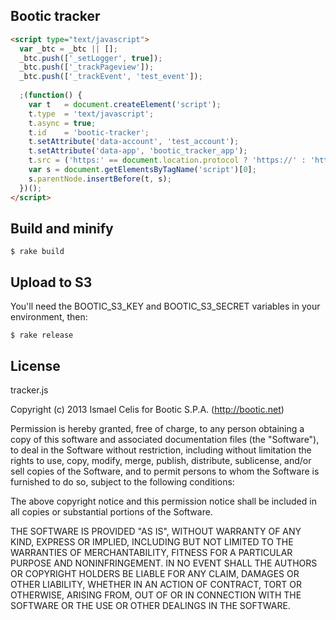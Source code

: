 ## Bootic tracker

```html
<script type="text/javascript">
  var _btc = _btc || [];
  _btc.push(['_setLogger', true]);
  _btc.push(['_trackPageview']);
  _btc.push(['_trackEvent', 'test_event']);
  
  ;(function() {
    var t   = document.createElement('script');
    t.type  = 'text/javascript';
    t.async = true;
    t.id    = 'bootic-tracker';
    t.setAttribute('data-account', 'test_account');
    t.setAttribute('data-app', 'bootic_tracker_app');
    t.src = ('https:' == document.location.protocol ? 'https://' : 'http://') + "js.bootic.net/tracker/0.0/tracker.min.js";
    var s = document.getElementsByTagName('script')[0];
    s.parentNode.insertBefore(t, s);
  })();
</script>
```

## Build and minify

    $ rake build
    
## Upload to S3

You'll need the BOOTIC_S3_KEY and BOOTIC_S3_SECRET variables in your environment, then:

    $ rake release
    
## License

tracker.js

Copyright (c) 2013 Ismael Celis for Bootic S.P.A. (http://bootic.net)

Permission is hereby granted, free of charge, to any person
obtaining a copy of this software and associated documentation
files (the "Software"), to deal in the Software without
restriction, including without limitation the rights to use,
copy, modify, merge, publish, distribute, sublicense, and/or sell
copies of the Software, and to permit persons to whom the
Software is furnished to do so, subject to the following
conditions:

The above copyright notice and this permission notice shall be
included in all copies or substantial portions of the Software.

THE SOFTWARE IS PROVIDED "AS IS", WITHOUT WARRANTY OF ANY KIND,
EXPRESS OR IMPLIED, INCLUDING BUT NOT LIMITED TO THE WARRANTIES
OF MERCHANTABILITY, FITNESS FOR A PARTICULAR PURPOSE AND
NONINFRINGEMENT. IN NO EVENT SHALL THE AUTHORS OR COPYRIGHT
HOLDERS BE LIABLE FOR ANY CLAIM, DAMAGES OR OTHER LIABILITY,
WHETHER IN AN ACTION OF CONTRACT, TORT OR OTHERWISE, ARISING
FROM, OUT OF OR IN CONNECTION WITH THE SOFTWARE OR THE USE OR
OTHER DEALINGS IN THE SOFTWARE.